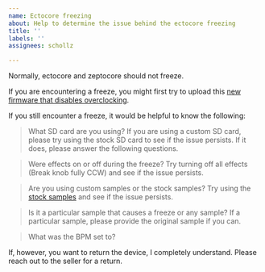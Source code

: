 ```yaml
---
name: Ectocore freezing
about: Help to determine the issue behind the ectocore freezing
title: ''
labels: ''
assignees: schollz

---
```


Normally, ectocore and zeptocore should not freeze. 

If you are encountering a freeze, you might first try to upload this [new firmware that disables overclocking](https://github.com/schollz/_core/releases/download/v6.3.7/ectocore_no_overclocking_v6.3.7.uf2).

If you still encounter a freeze, it would be helpful to know the following:

> What SD card are you using? If you are using a custom SD card, please try using the stock SD card to see if the issue persists. If it does, please answer the following questions.

> Were effects on or off during the freeze? Try turning off all effects (Break knob fully CCW) and see if the issue persists.

> Are you using custom samples or the stock samples? Try using the [stock samples](https://infinitedigits.co/zeptocore_default_samples_v6.zip) and see if the issue persists.

> Is it a particular sample that causes a freeze or any sample? If a particular sample, please provide the original sample if you can.

> What was the BPM set to?

If, however, you want to return the device, I completely understand. Please reach out to the seller for a return.
